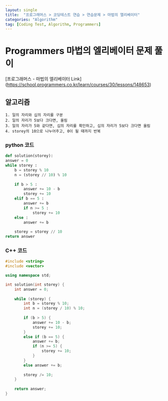 ```yaml
---
layout: single
title:  "프로그래머스 > 코딩테스트 연습 > 연습문제 > 마법의 엘리베이터"
categories: "Algorithm"
tag: [Coding Test, Algorithm, Programmers]
---
```


# Programmers 마법의 엘리베이터 문제 풀이

[프로그래머스 - 마법의 엘리베이터 Link] (https://school.programmers.co.kr/learn/courses/30/lessons/148653)

## 알고리즘
    1. 일의 자리와 십의 자리를 구분
    2. 일의 자리가 5보다 크다면, 올림
    3. 일의 자리가 5와 같다면, 십의 자리를 확인하고, 십의 자리가 5보다 크다면 올림
    4. storey의 10으로 나누어주고, 0이 될 때까지 반복

### python 코드
```python
def solution(storey):
answer = 0
while storey :
    b = storey % 10
    n = (storey // 10) % 10 
    
    if b > 5 :
        answer += 10 - b
        storey += 10  
    elif b == 5 :
        answer += b
        if n >= 5 :
            storey += 10
    else :
        answer += b
        
    storey = storey // 10
return answer
```


### C++ 코드
```c++
#include <string>
#include <vector>

using namespace std;

int solution(int storey) {
    int answer = 0;
    
    while (storey) {
        int b = storey % 10;
        int n = (storey / 10) % 10;
        
        if (b > 5) {
            answer += 10 - b;
            storey += 10;
        }
        else if (b == 5) {
            answer += b;
            if (n >= 5) {
                storey += 10;
            }
        }
        else answer += b;
        
        storey /= 10;
    }
    
    return answer;
}
```



